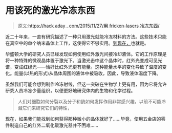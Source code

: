 # 用该死的激光冷冻东西

> 原文:[https://hack aday . com/2015/11/27/用 fricken-lasers 冷冻东西/](https://hackaday.com/2015/11/27/freezing-stuff-with-fricken-lasers/)

近二十年来，一直有研究描述了一种只用激光就能冷冻材料的方法。这些技术只能在真空中的单个纳米晶体上工作，这使得它不够实用。[到现在，](http://engineerpal.com/the-freeze-ray/)也就是。

华盛顿大学的研究人员已经发现如何使用红外激光间接冷却液体。它的工作原理是将一种特殊的微观晶体置于激光下。当激光击中这个晶体时，红外光变成可见光谱，变成红绿光——恰好比红外光更有能量。这种能量水平的变化导致了温度的变化。能量(以热的形式)从晶体周围的液体中被吸收，因此，导致液体温度下降。

虽然我们可能会想到制作冷冻射线，但这一突破在生物学上更有用，因为它将允许研究人员冷冻少量组织，以便更好地研究体内的生物和化学过程。

> 人们对细胞如何分裂以及分子和酶如何发挥作用非常感兴趣，以前不可能冷藏它们来研究它们的特性，

现在，如果我们能找到如何获得那种微小的晶体就好了……毕竟，使用五金店的零件制造自己的红外二氧化碳激光器并不困难……